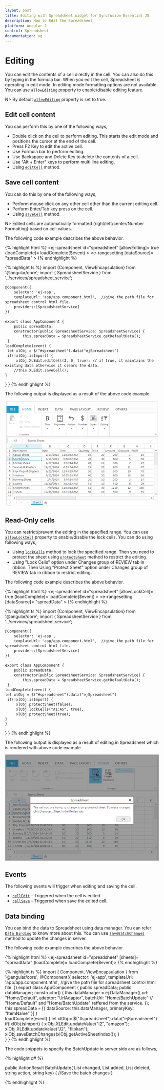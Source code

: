 ```yaml
---
layout: post
title: Editing with Spreadsheet widget for Syncfusion Essential JS
description: How to Edit the Spreadsheet 
platform: Angular-2
control: Spreadsheet
documentation: ug
---
```


# Editing 

You can edit the contents of a cell directly in the cell. You can also do this by typing in the formula bar. When you edit the cell, Spreadsheet is operating in edit mode. In editing mode formatting options are not available. You can use [`allowEditing`](https://help.syncfusion.com/api/js/ejspreadsheet#members:allowediting "allowEditing") property to enable/disable editing feature.

N> By default [`allowEditing`](https://help.syncfusion.com/api/js/ejspreadsheet#members:allowediting "allowEditing") property is set to true.

## Edit cell content

You can perform this by one of the following ways,

* Double click on the cell to perform editing. This starts the edit mode and positions the cursor at the end of the cell.
* Press F2 Key to edit the active cell.
* Use Formula bar to perform editing.
* Use Backspace and Delete Key to delete the contents of a cell.
* Use "Alt + Enter" keys to perform multi line editing.
* Using [`editCell`](https://help.syncfusion.com/api/js/ejspreadsheet#methods:xledit-editcell "editCell") method.

## Save cell content

You can do this by one of the following ways,

* Perform mouse click on any other cell other than the current editing cell.
* Perform Enter/Tab key press on the cell.
* Using [`saveCell`](https://help.syncfusion.com/api/js/ejspreadsheet#methods:xledit-savecell "saveCell") method.

N> Edited cells are automatically formatted (right/left/center/Number Formatting) based on cell values.

The following code example describes the above behavior.

{% highlight html %}
<ej-spreadsheet id="spreadsheet" [allowEditing]= true (loadComplete)= loadComplete($event) >
    <e-sheets>
        <e-sheet>
            <e-rangesettings>
                <e-rangesetting [dataSource]= "spreadData" ></e-rangesetting>
            </e-rangesettings>
        </e-sheet>
    </e-sheets>
</ej-spreadsheet>
{% endhighlight %}

{% highlight ts %}
import {Component, ViewEncapsulation} from '@angular/core';
import { SpreadsheetService } from '../services/spreadsheet.service';

    @Component({
        selector: 'ej-app',
        templateUrl: 'app/app.component.html',  //give the path file for spreadsheet control html file.
        providers:[SpreadsheetService]
    })

    export class AppComponent {
        public spreadData;
        constructor(public SpreadsheetService: SpreadsheetService) {
            this.spreadData = SpreadsheetService.getDefaultData();
     }
    loadComplete(event) {
     let xlObj = $("#spreadsheet").data("ejSpreadsheet")
     if(!xlObj.isImport) {
         xlObj.XLEdit.editCell(3, 0, true); // if true, it maintains the existing data otherwise it clears the data.
        //this.XLEdit.saveCell();
    }
  }
}
{% endhighlight %}

The following output is displayed as a result of the above code example.

![](Editing_images/Editing_img1.png)

## Read-Only cells

You can restrict/prevent the editing in the specified range. You can use [`allowLockCell`](https://help.syncfusion.com/api/js/ejspreadsheet#members:allowlockcell "allowLockCell") property to enable/disable the lock cells. You can do using following ways,

* Using [`lockCells`](https://help.syncfusion.com/api/js/ejspreadsheet#methods:lockcells "lockCells") method to lock the specified range. Then you need to protect the sheet using [`protectSheet`](https://help.syncfusion.com/api/js/ejspreadsheet#methods:protectsheet "protectSheet") method to restrict the editing.
* Using "Lock Cells" option under Changes group of REVIEW tab in ribbon. Then Using "Protect Sheet" option under Changes group of REVIEW tab in ribbon to restrict editing.

The following code example describes the above behavior.

{% highlight html %}
<ej-spreadsheet id="spreadsheet" [allowLockCell]= true (loadComplete)= loadComplete($event) >
    <e-sheets>
        <e-sheet>
            <e-rangesettings>
                <e-rangesetting [dataSource]= "spreadData" ></e-rangesetting>
            </e-rangesettings>
        </e-sheet>
    </e-sheets>
</ej-spreadsheet>
{% endhighlight %}

{% highlight ts %}
import {Component, ViewEncapsulation} from '@angular/core';
import { SpreadsheetService } from '../services/spreadsheet.service';

    @Component({
        selector: 'ej-app',
        templateUrl: 'app/app.component.html',  //give the path file for spreadsheet control html file.
        providers:[SpreadsheetService]
    })

    export class AppComponent {
        public spreadData;
        constructor(public SpreadsheetService: SpreadsheetService) {
            this.spreadData = SpreadsheetService.getDefaultData();
     }
    loadComplete(event) {
    let xlObj = $("#spreadsheet").data("ejSpreadsheet")
     if(!xlObj.isImport) {
         xlObj.protectSheet(false);
         xlObj.lockCells("A1:A5", true);
         xlObj.protectSheet(true);
    }
    }
  }
}
{% endhighlight %}

The following output is displayed as a result of editing in Spreadsheet which is rendered with above code example.

![](Editing_images/Editing_img2.png)

## Events

The following events will trigger when editing and saving the cell. 

* [`cellEdit`](https://help.syncfusion.com/api/js/ejspreadsheet#events:celledit"cellEdit") - Triggered when the cell is edited.
* [`cellSave`](https://help.syncfusion.com/api/js/ejspreadsheet#events:cellsave"cellSave") - Triggered when save the edited cell.

## Data binding

You can bind the data to Spreadsheet using data manager. You can refer [`Data Binding`](https://help.syncfusion.com/js/spreadsheet/data-binding# "Data Binding") to know more about this. You can use [`saveBatchChanges`](https://help.syncfusion.com/api/js/ejspreadsheet#methods:savebatchchanges "saveBatchChanges") method to update the changes in server.  

The following code example describes the above behavior.

{% highlight html %}
<ej-spreadsheet id="spreadsheet" [sheets]= "spreadData" (loadComplete)= loadComplete($event)>
</ej-spreadsheet>
{% endhighlight %}

{% highlight ts %}
import { Component, ViewEncapsulation } from '@angular/core';
@Component({
  selector: 'ej-app',
  templateUrl: 'app/app.component.html',  //give the path file for spreadsheet control html file.
})
export class AppComponent {
  public spreadData;
  public dataManager;
  constructor() {
    this.dataManager = ej.DataManager({
      url: "Home/Default", adaptor: "UrlAdaptor", batchUrl: "Home/BatchUpdate" 
       //  "Home/Default" and "Home/BatchUpdate" reffered from the service.
    });
    this.spreadData = [{
      dataSource: this.dataManager,
      primaryKey: "ItemName"
    }]
  }  
 loadComplete(event) {
     let xlObj = $("#spreadsheet").data("ejSpreadsheet")
     if(!xlObj.isImport) {
        xlObj.XLEdit.updateValue("I2", "amazon");
        xlObj.XLEdit.updateValue("J2", "flipkart");
        xlObj.saveBatchChanges(xlObj.getActiveSheetIndex());
    }    
  }
}
{% endhighlight %}

The code snippets to specify the BatchUpdate in server side are as follows,

{% highlight c# %}

public ActionResult BatchUpdate( List<ItemDetail> changed,  List<ItemDetail> added,  List<ItemDetail> deleted, string action, string key)
{
    //Save the batch changes
}

{% endhighlight %}
